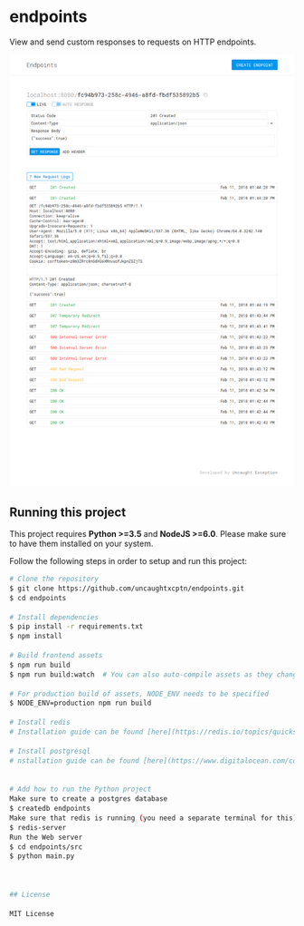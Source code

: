 # endpoints

View and send custom responses to requests on HTTP endpoints.

![endpoints](screenshot.png)


## Running this project

This project requires **Python >=3.5** and **NodeJS >=6.0**. Please make sure to have them installed on your system.

Follow the following steps in order to setup and run this project:

```bash
# Clone the repository
$ git clone https://github.com/uncaughtxcptn/endpoints.git
$ cd endpoints

# Install dependencies
$ pip install -r requirements.txt
$ npm install

# Build frontend assets
$ npm run build
$ npm run build:watch  # You can also auto-compile assets as they change

# For production build of assets, NODE_ENV needs to be specified
$ NODE_ENV=production npm run build

# Install redis
# Installation guide can be found [here](https://redis.io/topics/quickstart)

# Install postgresql
# nstallation guide can be found [here](https://www.digitalocean.com/community/tutorials/how-to-install-and-use-postgresql-on-ubuntu-16-04)


# Add how to run the Python project
Make sure to create a postgres database
$ createdb endpoints
Make sure that redis is running (you need a separate terminal for this)
$ redis-server
Run the Web server
$ cd endpoints/src
$ python main.py



## License

MIT License
